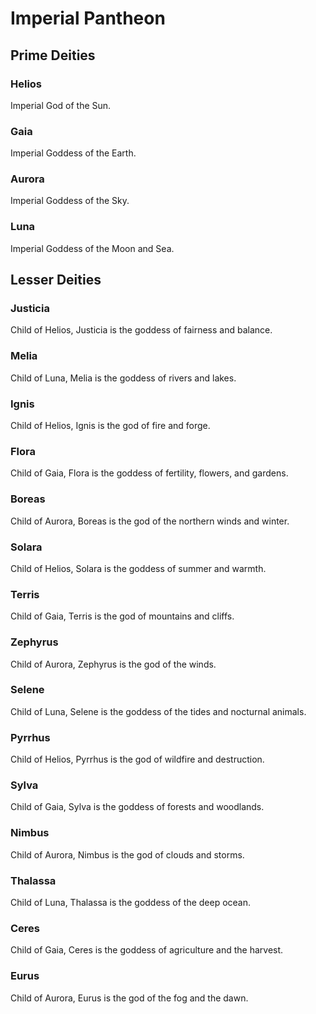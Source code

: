 # Imperial Pantheon

## Prime Deities

### Helios

Imperial God of the Sun.

### Gaia

Imperial Goddess of the Earth.

### Aurora

Imperial Goddess of the Sky.

### Luna

Imperial Goddess of the Moon and Sea.

## Lesser Deities

### Justicia

Child of Helios, Justicia is the goddess of fairness and balance.

### Melia

Child of Luna, Melia is the goddess of rivers and lakes.

### Ignis

Child of Helios, Ignis is the god of fire and forge.

### Flora

Child of Gaia, Flora is the goddess of fertility, flowers, and gardens.

### Boreas

Child of Aurora, Boreas is the god of the northern winds and winter.

### Solara

Child of Helios, Solara is the goddess of summer and warmth.

### Terris

Child of Gaia, Terris is the god of mountains and cliffs.

### Zephyrus

Child of Aurora, Zephyrus is the god of the winds.

### Selene

Child of Luna, Selene is the goddess of the tides and nocturnal animals.

### Pyrrhus

Child of Helios, Pyrrhus is the god of wildfire and destruction.

### Sylva

Child of Gaia, Sylva is the goddess of forests and woodlands.

### Nimbus

Child of Aurora, Nimbus is the god of clouds and storms.

### Thalassa

Child of Luna, Thalassa is the goddess of the deep ocean.

### Ceres

Child of Gaia, Ceres is the goddess of agriculture and the harvest.

### Eurus

Child of Aurora, Eurus is the god of the fog and the dawn.
